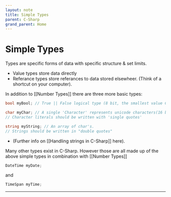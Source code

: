 ```yaml
---
layout: note
title: Simple Types
parent: C-Sharp
grand_parent: Home
---
```


# Simple Types

Types are specific forms of data with specific structure & set limits.

- Value types store data directly
- Referance types store referances to data stored elsewheer. (Think of a shortcut on your computer).

In addition to [[Number Types]] there are three more basic types:

```cs
bool myBool; // True || False logical type (8 bit, the smallest value C-Sharp will allow you to store)

char myChar; // A single 'Character' represents unicode characters(16 bit, 65,535 possible characters stored)
// Character literals should be written with 'single quotes'

string myString; // An array of char's.
// Strings should be written in "double quotes"
```

- (Further info on [[Handling strings in C-Sharp]] here).

Many other types exist in C-Sharp. However those are all made up of the above simple types in combination with [[Number Types]]

```cs
DateTime myDate;
```

and

```cs
TimeSpan myTime;
```

---
